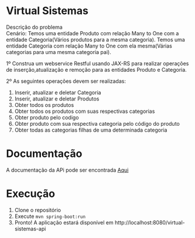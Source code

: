 # Virtual Sistemas
Descrição do problema<br/>
Cenário:
Temos uma entidade Produto com relação Many to One com a entidade Categoria(Vários produtos para a mesma categoria).
Temos uma entidade Categoria com relação Many to One com ela mesma(Várias categorias para uma mesma categoria pai).

1º Construa um webservice Restful usando JAX-RS  para realizar operações de inserção,atualização e remoção para as entidades Produto e Categoria.

2º As seguintes operações devem ser realizadas:

1) Inserir, atualizar e deletar Categoria
2) Inserir, atualizar e deletar Produtos
3) Obter todos os produtos  
4) Obter todos os produtos com suas respectivas categorias
5) Obter produto pelo codigo
6) Obter produto com sua respectiva categoria pelo código do produto
7) Obter todas as categorias filhas de uma determinada categoria

# Documentação
A documentação da APi pode ser encontrada [Aqui](https://documenter.getpostman.com/view/2133831/virtualsistemas/RVfyAUpQ#cfea8481-6080-40cb-efb6-b86400a5b660)

# Execução
1. Clone o repositório</br>
2. Execute <code>mvn spring-boot:run</code>
3. Pronto! A aplicação estará disponível em http://localhost:8080/virtual-sistemas-api
